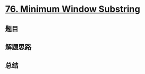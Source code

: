 # [76. Minimum Window Substring](https://leetcode.com/problems/minimum-window-substring/)

## 题目


## 解题思路


## 总结


